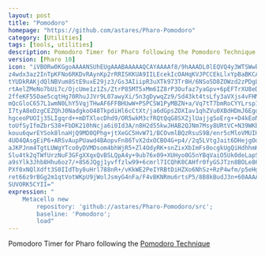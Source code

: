```yaml
---
layout: post
title: "Pomodoro"
homepage: "https://github.com/astares/Pharo-Pomodoro"
category: [Utilities]
tags: [tools, utilities]
description: Pomodoro Timer for Pharo following the Pomodoro Technique
version: [Pharo 10] 
icon: "iVBORw0KGgoAAAANSUhEUgAAABAAAAAQCAYAAAAf8/9hAAADL0lEQVQ4y3WTSWwbdRjFfzNj
z4wdx3az2InTpKFNo6RKDvRAynKp2rRRISKKUA9IILEcekIcOAHqKVJPCCEkLlxYpBaBKCA2
tYUDkRAKjdQlNBVum8StE9uxE29jz3/Gs3AIiipR3uXTk973Tr8H/6NSo5D8ZOWzd2zPDgLY
rtAelZMeNo7bUi7c/OjcUme1z1Zs/ZtrP85MT5xMm6IZ8rP3Oufaz7yaGpv+6pEFTrXU8eD8
2ffeKF55Oae5cqtHg70RhuJJVr9L07awyXi/5n3gDywqZz9/Sd43kt4tsLfy3aVXjs4vFHMj
mQcGloC657L1wmN0LhY5VqjTHwAF6FFBHUwW+PSPCSW1PyMBZN+a/Vq7tT7bmRoCYYLrsp1b
I7tyA8eDzgCEZQhJ0NadgkoO48TkpdiHl6cCtXt/ja6dGpsZOXIav1qhZVu0XBdHDmJ6Ego+
hgceoPUOIj35LIgqrd++mDTXlocDhd9/OR5wkM3cfRQtQqG8SXZjlUajjgSoErg++D4kEoNI
toUfSyIfmZbrS38+FbDK210hNcja6i0Id3A/n8H2d55kwJHAB2QJNm7Msy8URtVC+N39WKbo
kouu6qwrEYSok8lnaHjQ9MD0QPhg+jtXeGC5HvW71/BCOvmlBQzRsuS9B/enr5cMloVMUIH2
4UO4QAsgEiP6+ARSvAupPUawd4BAopvFn86TvX2dxOCBO4G+p4//2q5LVtgJait6DHejgOdJ
aJKPJnm4TgtLUWgYTco0yDVMDsom4bhWjR5+Zl4OdyRK+snZixXbImFs0ocgkUgQiHdhhmKU
Slu4tk2qTWfUrzNuF3GFgXXqxQvBSLQpA4y+9ub76x09+XUHyo0G5nYBqVaiO5Uk0deLapSx
a9sYlk3Jhb8Hhu6oz7/+8S6JQgj1yvffzlw99+6cmrl7ICQhK0CAHfr0fyGSJTzn8BOLe868
PXf0xNQlXdft3S0IIdTby8uHrl788nR+/vKkWE2PeIYRBtDiHZXo6NhSz+RzP4wfm/p5eHg4
ret66z9rBGg2m1qtVotWKpU9jWolJsmyG4nFa/F4vBKNRmu6rtsP5/8B8kBudJ3n+60AAAAA
SUVORK5CYII="
expression: "
    Metacello new 
	    repository: 'github://astares/Pharo-Pomodoro/src';
	    baseline: 'Pomodoro';
	    load"
---
```


Pomodoro Timer for Pharo following the <a href="https://en.wikipedia.org/wiki/Pomodoro_Technique">Pomodoro Technique</a>